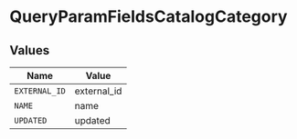 # QueryParamFieldsCatalogCategory


## Values

| Name          | Value         |
| ------------- | ------------- |
| `EXTERNAL_ID` | external_id   |
| `NAME`        | name          |
| `UPDATED`     | updated       |